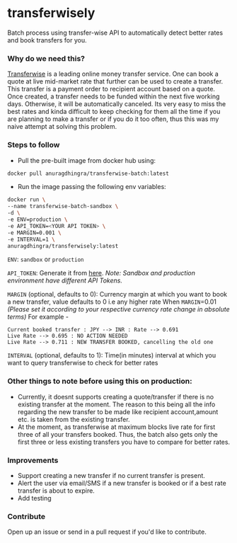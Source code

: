 # transferwisely
Batch process using transfer-wise API to automatically detect better rates and book transfers for you.

### Why do we need this?
[Transferwise](https://transferwise.com/) is a leading online money transfer service. 
One can book a quote at live mid-market rate that further can be used to create a transfer. 
This transfer is a payment order to recipient account based on a quote. Once created, a transfer needs to be funded within the next five working days. Otherwise, it will be automatically canceled.
Its very easy to miss the best rates and kinda difficult to keep checking for them all the time if you are planning to make a transfer or if you do it too often, 
thus this was my naive attempt at solving this problem.


### Steps to follow
- Pull the pre-built image from docker hub using:

```bash
docker pull anuragdhingra/transferwise-batch:latest
```

- Run the image passing the following env variables:

```bash
docker run \
--name transferwise-batch-sandbox \
-d \
-e ENV=production \
-e API_TOKEN=<YOUR API TOKEN> \
-e MARGIN=0.001 \
-e INTERVAL=1 \
anuragdhingra/transferwisely:latest
```

`ENV`: `sandbox` or `production`

`API_TOKEN`: Generate it from [here](https://transferwise.com/help/19/transferwise-for-business/2958229/whats-a-personal-api-token-and-how-do-i-get-one).
_Note: Sandbox and production environment have different API Tokens._

`MARGIN` (optional, defaults to 0): Currency margin at which you want to book a new transfer, value defaults to 0 i.e any higher rate
When `MARGIN`=0.01
_(Please set it according to your respective currency rate change in absolute terms)_
For example -
```
Current booked transfer : JPY --> INR : Rate --> 0.691
Live Rate --> 0.695 : NO ACTION NEEDED
Live Rate --> 0.711 : NEW TRANSFER BOOKED, cancelling the old one
```

`INTERVAL` (optional, defaults to 1): Time(in minutes) interval at which you want to query transferwise to check for better rates

### Other things to note before using this on production:
- Currently, it doesnt supports creating a quote/transfer if there is no existing transfer at the moment. 
The reason to this being all the info regarding the new transfer to be made like recipient account,amount etc. is taken from the existing transfer.
- At the moment, as transferwise at maximum blocks live rate for first three of all your transfers booked.
Thus, the batch also gets only the first three or less existing transfers you have to compare for better rates.


### Improvements

- Support creating a new transfer if no current transfer is present.
- Alert the user via email/SMS if a new transfer is booked or if a best rate transfer is about to expire.
- Add testing


### Contribute
Open up an issue or send in a pull request if you'd like to contribute.







